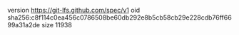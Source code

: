 version https://git-lfs.github.com/spec/v1
oid sha256:c8f114c0ea456c0786508be60db292e8b5cb58cb29e228cdb76ff6699a31a2de
size 11938

